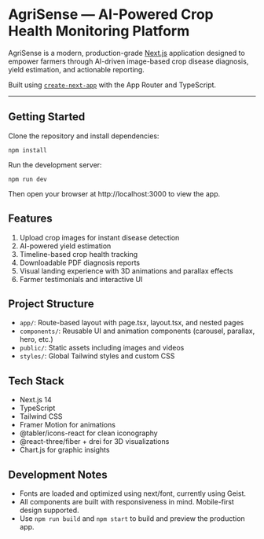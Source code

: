 # AgriSense — AI-Powered Crop Health Monitoring Platform

AgriSense is a modern, production-grade [Next.js](https://nextjs.org) application designed to empower farmers through AI-driven image-based crop disease diagnosis, yield estimation, and actionable reporting.

Built using [`create-next-app`](https://nextjs.org/docs/app/api-reference/cli/create-next-app) with the App Router and TypeScript.

---

## Getting Started

Clone the repository and install dependencies:

```
npm install
```
Run the development server:

```
npm run dev
```

Then open your browser at http://localhost:3000 to view the app.

## Features
1. Upload crop images for instant disease detection
2. AI-powered yield estimation
3. Timeline-based crop health tracking
4. Downloadable PDF diagnosis reports
5. Visual landing experience with 3D animations and parallax effects
6. Farmer testimonials and interactive UI

## Project Structure
* `app/`: Route-based layout with page.tsx, layout.tsx, and nested pages
* `components/`: Reusable UI and animation components (carousel, parallax, hero, etc.)
* `public/`: Static assets including images and videos
* `styles/`: Global Tailwind styles and custom CSS

## Tech Stack
* Next.js 14
* TypeScript
* Tailwind CSS
* Framer Motion for animations
* @tabler/icons-react for clean iconography
* @react-three/fiber + drei for 3D visualizations
* Chart.js for graphic insights

##  Development Notes
* Fonts are loaded and optimized using next/font, currently using Geist.
* All components are built with responsiveness in mind. Mobile-first design supported.
* Use `npm run build` and `npm start` to build and preview the production app.

